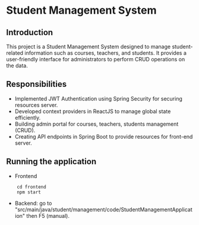 # Student Management System
## Introduction
This project is a Student Management System designed to manage student-related information such as courses, teachers, and students. It provides a user-friendly interface for administrators to perform CRUD operations on the data.
## Responsibilities
- Implemented JWT Authentication using Spring Security for securing resources server.
- Developed context providers in ReactJS to manage global state efficiently.
- Building admin portal for courses, teachers, students management (CRUD).
- Creating API endpoints in Spring Boot to provide resources for front-end server.
## Running the application
- Frontend
```
    cd frontend
    npm start
```
- Backend: go to "src/main/java/student/management/code/StudentManagementApplication" then F5 (manual).

